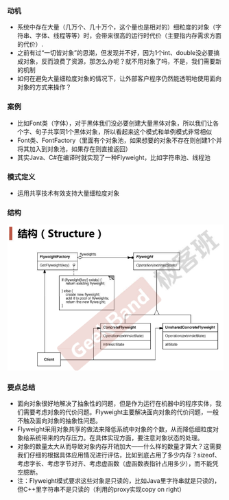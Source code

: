 ### 动机

* 系统中存在大量（几万个、几十万个，这个量也是相对的）细粒度的对象（字符串、字体、线程等等）时，会带来很高的运行时代价（主要指内存需求方面的代价）.
* 之前有过“一切皆对象”的思潮，但发现并不好，因为1个int、double没必要搞成对象，反而浪费了资源，那怎么办呢？就不用对象了吗，不是，我们需要新的机制
* 如何在避免大量细粒度对象的情况下，让外部客户程序仍然能透明地使用面向对象的方式来操作？

### 案例

* 比如Font类（字体），对于黑体我们没必要创建大量黑体对象，所以我们让各个字、句子共享同1个黑体对象，所以看起来这个模式和单例模式非常相似
* Font类、FontFactory（里面有个对象池，如果想要的对象不存在则创建1个并将其加入到对象池，如果存在则直接返回）
* 其实Java、C#在编译时就实现了一种Flyweight，比如字符串池、线程池

### 模式定义

* 运用共享技术有效支持大量细粒度对象

### 结构

![](./images/Flyweight.png)

### 要点总结

* 面向对象很好地解决了抽象性的问题，但是作为运行在机器中的程序实体，我们需要考虑对象的代价问题。Flyweight主要解决面向对象的代价问题，一般不触及面向对象的抽象性问题。
* Flyweight采用对象共享的做法来降低系统中对象的个数，从而降低细粒度对象给系统带来的内存压力。在具体实现方面，要注意对象状态的处理。
* 对象的数量太大从而导致对象内存开销加大——什么样的数量才算大？这需要我们仔细的根据具体应用情况进行评估，比如到底占用了多少内存？sizeof、考虑字长、考虑字节对齐、考虑虚函数（虚函数表指针占用多少），而不能凭空臆断。
* 注：Flyweight模式要求这些对象是只读的，比如Java里字符串就是只读的，但C++里字符串不是只读的（利用的proxy实现copy on right）
